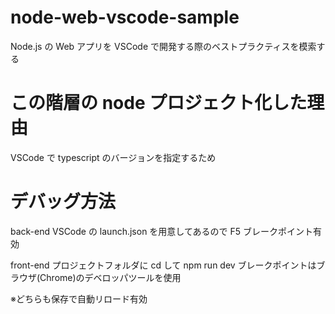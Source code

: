 # node-web-vscode-sample

Node.js の Web アプリを VSCode で開発する際のベストプラクティスを模索する

# この階層の node プロジェクト化した理由

VSCode で typescript のバージョンを指定するため

# デバッグ方法

back-end
VSCode の launch.json を用意してあるので F5
ブレークポイント有効

front-end
プロジェクトフォルダに cd して npm run dev
ブレークポイントはブラウザ(Chrome)のデベロッパツールを使用

※どちらも保存で自動リロード有効

